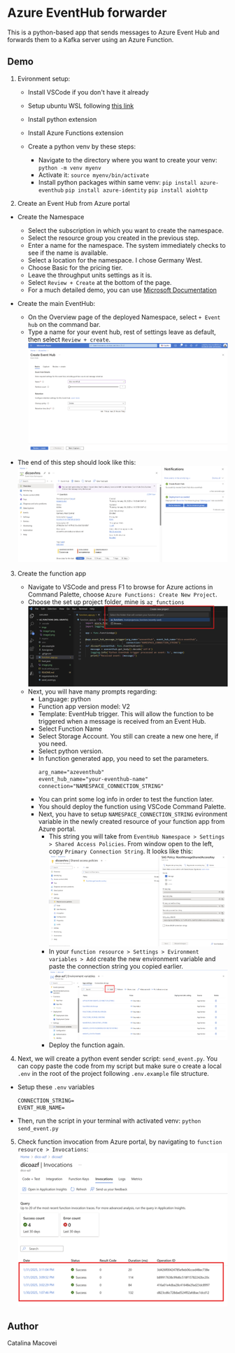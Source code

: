 # Azure EventHub forwarder
This is a python-based app that sends messages to Azure Event Hub and forwards them to a Kafka server using an Azure Function.

## Demo

1. Evironment setup:
    - Install VSCode if you don't have it already

    - Setup ubuntu WSL following [this link](https://learn.microsoft.com/en-us/windows/wsl/tutorials/wsl-vscode)

    - Install python extension

    - Install Azure Functions extension

    - Create a python venv by these steps:
        - Navigate to the directory where you want to create your venv:
            ```python -m venv myenv```
        - Activate it:
            ```source myenv/bin/activate```
        - Install python packages within same venv:
            ```pip install azure-eventhub```
            ```pip install azure-identity```
            ```pip install aiohttp```

2. Create an Event Hub from Azure portal
- Create the Namespace
    - Select the subscription in which you want to create the namespace.
    - Select the resource group you created in the previous step.
    - Enter a name for the namespace. The system immediately checks to see if the name is available.
    - Select a location for the namespace. I chose Germany West.
    - Choose Basic for the pricing tier. 
    - Leave the throughput units settings as it is. 
    - Select ```Review + Create``` at the bottom of the page.
    - For a much detailed demo, you can use [Microsoft Documentation](https://learn.microsoft.com/en-us/azure/event-hubs/event-hubs-create)

- Create the main EventHub:
    - On the Overview page of the deployed Namespace, select ```+ Event hub``` on the command bar.
    - Type a name for your event hub, rest of settings leave as default, then select ```Review + create```.
      ![create event hub](imgs/image1.png)

- The end of this step should look like this:
  ![deployed resources](imgs/image2.png)

3. Create the function app
    - Navigate to VSCode and press F1 to browse for Azure actions in Command Palette, choose ```Azure Functions: Create New Project```. 
    - Choose the set up project folder, mine is ```az_functions```
      ![create function app](imgs/image3.png)
    - Next, you will have many prompts regarding:
        - Language: python 
        - Function app version model: V2
        - Template: EventHub trigger.
          This will allow the function to be triggered when a message is received from an Event Hub.
        - Select Function Name
        - Select Storage Account. You still can create a new one here, if you need.
        - Select python version.
        - In function generated app, you need to set the parameters.
          ```
          arg_name="azeventhub"
          event_hub_name="your-eventhub-name"
          connection="NAMESPACE_CONNECTION_STRING"
          ```
        - You can print some log info in order to test the function later.
        - You should deploy the function using  VSCode Command Palette. 
        - Next, you have to setup ```NAMESPACE_CONNECTION_STRING``` evironment variable in the newly created resource of your function app from Azure portal.
          - This string you will take from ```EventHub Namespace > Settings > Shared Access Policies```. From window open to the left, copy ```Primary Connection String```. It looks like this:
          ![select Primary Connection String](imgs/image4.png)
          - In your ```function resource > Settings > Evironment variables > Add``` create the new environment variable and paste the connection string you copied earlier.
          ![set env vars](imgs/image5.png)
          - Deploy the function again.

4. Next, we will create a python event sender script: ```send_event.py```. You can copy paste the code from my script but make sure o create a local ```.env``` in the root of the project following ```.env.example``` file structure.  
  - Setup these ```.env``` variables
    ```
    CONNECTION_STRING=
    EVENT_HUB_NAME=
    ```
  - Then, run the script in your terminal with activated venv:
    ```python send_event.py``` 

5. Check function invocation from Azure portal, by navigating to ```function resource > Invocations```:
![function invocations](imgs/image6.png)

## Author
Catalina Macovei




    

